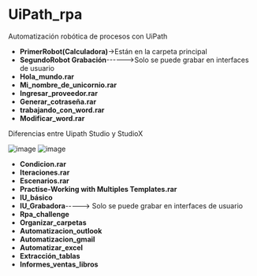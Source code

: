 # UiPath_rpa 
Automatización robótica de procesos con UiPath
- <b>PrimerRobot(Calculadora)</b>->Están en la carpeta principal
- <b>SegundoRobot Grabación</b>------>Solo se puede grabar en interfaces de usuario
- <b>Hola_mundo.rar</b>
- <b>Mi_nombre_de_unicornio.rar</b>
- <b>Ingresar_proveedor.rar</b>
- <b>Generar_cotraseña.rar</b>
- <b>trabajando_con_word.rar</b>
- <b>Modificar_word.rar</b>


Diferencias entre Uipath Studio y StudioX

![image](https://user-images.githubusercontent.com/91063120/143303112-a5b72180-5d33-448b-b646-1bbf8f6cc0d7.png)
![image](https://user-images.githubusercontent.com/91063120/143303335-6ae9dc23-0c01-43c3-85cc-446c2bed6fae.png)

- <b>Condicion.rar</b>
- <b>Iteraciones.rar</b>
- <b>Escenarios.rar</b>
- <b>Practise-Working with Multiples Templates.rar</b>
- <b>IU_básico</b>
- <b>IU_Grabadora</b>-----> Solo se puede grabar en interfaces de usuario
- <b>Rpa_challenge</b>
- <b>Organizar_carpetas</b>
- <b>Automatizacion_outlook</b>
- <b>Automatizacion_gmail</b>
- <b>Automatizar_excel</b>
- <b>Extracción_tablas</b>
- <b>Informes_ventas_libros</b>
